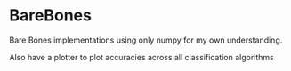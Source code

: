 # BareBones
Bare Bones implementations using only numpy for my own understanding.

Also have a plotter to plot accuracies across all classification algorithms
